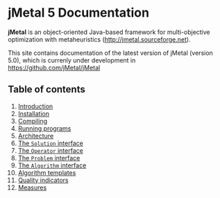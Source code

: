# jMetal 5 Documentation

**jMetal** is an object-oriented Java-based framework for multi-objective optimization with metaheuristics
(http://jmetal.sourceforge.net).

This site contains documentation of the latest version of jMetal (version 5.0), which is currenly under development in https://github.com/jMetal/jMetal 

## Table of contents
1. [Introduction](introduction.md)
2. [Installation](installation.md)
  1. [Compiling](compiling.md)
  2. [Running programs](running.md)
3. [Architecture](architecture.md)
 1. [The `Solution` interface](solution.md)
 2. [The `Operator` interface](operator.md)
 3. [The `Problem` interface](problem.md)
 4. [The `Algorithm` interface](algorithm.md)
4. [Algorithm templates]()
5. [Quality indicators]()
6. [Measures]()
